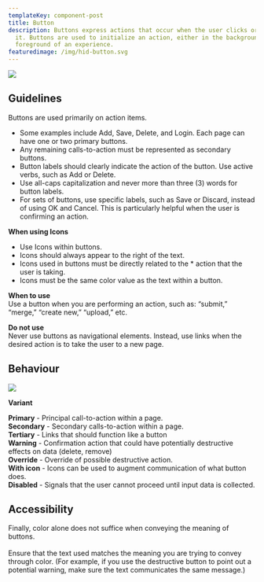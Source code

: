 ```yaml
---
templateKey: component-post
title: Button
description: Buttons express actions that occur when the user clicks or touches
  it. Buttons are used to initialize an action, either in the background or
  foreground of an experience.
featuredimage: /img/hid-button.svg
---
```

![](/img/buttons.png)

##  **Guidelines**

Buttons are used primarily on action items.

* Some examples include Add, Save, Delete, and Login. Each page can have one or two primary buttons. 
* Any remaining calls-to-action must be represented as secondary buttons.
* Button labels should clearly indicate the action of the button. Use active verbs, such as Add or Delete.
* Use all-caps capitalization and never more than three (3) words for button labels.
* For sets of buttons, use specific labels, such as Save or Discard, instead of using OK and Cancel. This is particularly helpful when the user is confirming an action.

**When using Icons**

* Use Icons within buttons.
* Icons should always appear to the right of the text.
* Icons used in buttons must be directly related to the * action that the user is taking.
* Icons must be the same color value as the text within a button.

**When to use**\
Use a button when you are performing an action, such as: “submit,” “merge,” “create new,” “upload,” etc.

**Do not use**\
Never use buttons as navigational elements. Instead, use links when the desired action is to take the user to a new page.

## **Behaviour**

![](/img/frame-2.png)

**Variant**                      

**Primary** - Principal call-to-action within a page.\
**Secondary** - Secondary calls-to-action within a page.\
**Tertiary** - Links that should function like a button\
**Warning** - Confirmation action that could have potentially destructive effects on data (delete, remove)    \
**Override** - Override of possible destructive action.\
**With icon** - Icons can be used to augment communication of what button does.\
**Disabled** - Signals that the user cannot proceed until input data is collected.

## **Accessibility**

Finally, color alone does not suffice when conveying the meaning of buttons.\
\
Ensure that the text used matches the meaning you are trying to convey through color. (For example, if you use the destructive button to point out a potential warning, make sure the text communicates the same message.)